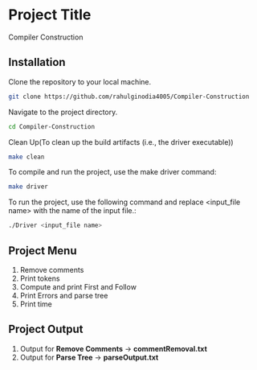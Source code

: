 # Project Title

Compiler Construction

## Installation 

Clone the repository to your local machine.

```bash
git clone https://github.com/rahulginodia4005/Compiler-Construction
```

Navigate to the project directory.
```bash
cd Compiler-Construction
```

Clean Up(To clean up the build artifacts (i.e., the driver executable))
```bash
make clean
```

To compile and run the project, use the make driver command:
```bash
make driver 
```

To run the project, use the following command and replace <input_file name> with the name of the input file.:
```bash
./Driver <input_file name>
```

## Project Menu
1. Remove comments
2. Print tokens
3. Compute and print First and Follow
4. Print Errors and parse tree
5. Print time

## Project Output
1. Output for **Remove Comments** -> **commentRemoval.txt**
2. Output for **Parse Tree** -> **parseOutput.txt**